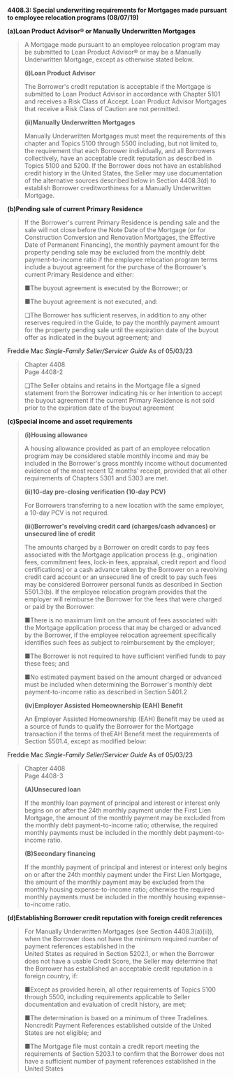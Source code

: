 **4408.3: Special underwriting requirements for Mortgages made pursuant
to employee relocation programs (08/07/19)**

**(a)Loan Product Advisor® or Manually Underwritten Mortgages**

> A Mortgage made pursuant to an employee relocation program may be
> submitted to Loan Product Advisor® or may be a Manually Underwritten
> Mortgage, except as otherwise stated below.
>
> **(i)Loan Product Advisor**
>
> The Borrower's credit reputation is acceptable if the Mortgage is
> submitted to Loan Product Advisor in accordance with Chapter 5101 and
> receives a Risk Class of Accept. Loan Product Advisor Mortgages that
> receive a Risk Class of Caution are not permitted.
>
> **(ii)Manually Underwritten Mortgages**
>
> Manually Underwritten Mortgages must meet the requirements of this
> chapter and Topics 5100 through 5500 including, but not limited to,
> the requirement that each Borrower individually, and all Borrowers
> collectively, have an acceptable credit reputation as described in
> Topics 5100 and 5200. If the Borrower does not have an established
> credit history in the United States, the Seller may use documentation
> of the alternative sources described below in Section 4408.3(d) to
> establish Borrower creditworthiness for a Manually Underwritten
> Mortgage.

**(b)Pending sale of current Primary Residence**

> If the Borrower's current Primary Residence is pending sale and the
> sale will not close before the Note Date of the Mortgage (or for
> Construction Conversion and Renovation Mortgages, the Effective Date
> of Permanent Financing), the monthly payment amount for the property
> pending sale may be excluded from the monthly debt payment-to-income
> ratio if the employee relocation program terms include a buyout
> agreement for the purchase of the Borrower's current Primary Residence
> and either:
>
> ■The buyout agreement is executed by the Borrower; or
>
> ■The buyout agreement is not executed, and:
>
> ❑The Borrower has sufficient reserves, in addition to any other
> reserves required in the Guide, to pay the monthly payment amount for
> the property pending sale until the expiration date of the buyout
> offer as indicated in the buyout agreement; and

Freddie Mac *Single-Family Seller/Servicer Guide* As of 05/03/23

> Chapter 4408\
> Page 4408-2
>
> ❑The Seller obtains and retains in the Mortgage file a signed
> statement from the Borrower indicating his or her intention to accept
> the buyout agreement if the current Primary Residence is not sold
> prior to the expiration date of the buyout agreement

**(c)Special income and asset requirements**

> **(i)Housing allowance**
>
> A housing allowance provided as part of an employee relocation program
> may be considered stable monthly income and may be included in the
> Borrower's gross monthly income without documented evidence of the
> most recent 12 months' receipt, provided that all other requirements
> of Chapters 5301 and 5303 are met.
>
> **(ii)10-day pre-closing verification (10-day PCV)**
>
> For Borrowers transferring to a new location with the same employer, a
> 10-day PCV is not required.
>
> **(iii)Borrower's revolving credit card (charges/cash advances) or
> unsecured line of credit**
>
> The amounts charged by a Borrower on credit cards to pay fees
> associated with the Mortgage application process (e.g., origination
> fees, commitment fees, lock-in fees, appraisal, credit report and
> flood certifications) or a cash advance taken by the Borrower on a
> revolving credit card account or an unsecured line of credit to pay
> such fees may be considered Borrower personal funds as described in
> Section 5501.3(b). If the employee relocation program provides that
> the employer will reimburse the Borrower for the fees that were
> charged or paid by the Borrower:
>
> ■There is no maximum limit on the amount of fees associated with the
> Mortgage application process that may be charged or advanced by the
> Borrower, if the employee relocation agreement specifically identifies
> such fees as subject to reimbursement by the employer;
>
> ■The Borrower is not required to have sufficient verified funds to pay
> these fees; and
>
> ■No estimated payment based on the amount charged or advanced must be
> included when determining the Borrower's monthly debt
> payment-to-income ratio as described in Section 5401.2
>
> **(iv)Employer Assisted Homeownership (EAH) Benefit**
>
> An Employer Assisted Homeownership (EAH) Benefit may be used as a
> source of funds to qualify the Borrower for the Mortgage transaction
> if the terms of theEAH Benefit meet the requirements of Section
> 5501.4, except as modified below:

Freddie Mac *Single-Family Seller/Servicer Guide* As of 05/03/23

> Chapter 4408\
> Page 4408-3
>
> **(A)Unsecured loan**
>
> If the monthly loan payment of principal and interest or interest only
> begins on or after the 24th monthly payment under the First Lien
> Mortgage, the amount of the monthly payment may be excluded from the
> monthly debt payment-to-income ratio; otherwise, the required monthly
> payments must be included in the monthly debt payment-to-income ratio.
>
> **(B)Secondary financing**
>
> If the monthly payment of principal and interest or interest only
> begins on or after the 24th monthly payment under the First Lien
> Mortgage, the amount of the monthly payment may be excluded from the
> monthly housing expense-to-income ratio; otherwise the required
> monthly payments must be included in the monthly housing
> expense-to-income ratio.

**(d)Establishing Borrower credit reputation with foreign credit
references**

> For Manually Underwritten Mortgages (see Section 4408.3(a)(ii)), when
> the Borrower does not have the minimum required number of payment
> references established in the\
> United States as required in Section 5202.1, or when the Borrower does
> not have a usable Credit Score, the Seller may determine that the
> Borrower has established an acceptable credit reputation in a foreign
> country, if:
>
> ■Except as provided herein, all other requirements of Topics 5100
> through 5500, including requirements applicable to Seller
> documentation and evaluation of credit history, are met;
>
> ■The determination is based on a minimum of three Tradelines.
> Noncredit Payment References established outside of the United States
> are not eligible; and
>
> ■The Mortgage file must contain a credit report meeting the
> requirements of Section 5203.1 to confirm that the Borrower does not
> have a sufficient number of payment references established in the
> United States